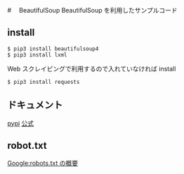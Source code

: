 #　 BeautifulSoup
BeautifulSoup を利用したサンプルコード

## install

```
$ pip3 install beautifulsoup4
$ pip3 install lxml
```

Web スクレイピングで利用するので入れていなければ install

```
$ pip3 install requests
```

## ドキュメント

[pypi](https://pypi.org/project/beautifulsoup4/)
[公式](https://www.crummy.com/software/BeautifulSoup/bs4/doc/)

## robot.txt

[Google:robots.txt の概要](https://developers.google.com/search/docs/advanced/robots/intro?hl=ja)
